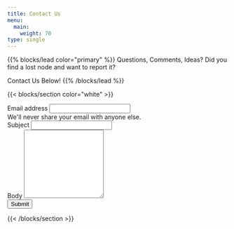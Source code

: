 ```yaml
---
title: Contact Us
menu:
  main:
    weight: 70
type: single
---
```


{{% blocks/lead color="primary" %}}
Questions, Comments, Ideas?
Did you find a lost node and want to report it?

Contact Us Below!
{{% /blocks/lead %}}

{{< blocks/section color="white" >}}
<form action="https://formsubmit.co/info@iowamesh.net" method="POST">
  <div class="mb-3">
    <label for="InputEmail" class="form-label">Email address</label>
    <input name="email" type="email" class="form-control" id="InputEmail" aria-describedby="emailHelp">
    <div id="emailHelp" class="form-text">We'll never share your email with anyone else.</div>
  </div>
  <div class="mb-3">
    <label for="InputSubject" class="form-label">Subject</label>
    <input name="subject" type="string" class="form-control" id="InputSubject">
  </div>
  <div class="mb-3">
    <label for="InputBody" class="form-label">Body</label>
    <textarea name="body" type="string" class="form-control" id="InputBody" rows=10></textarea>
  </div>
  <button type="submit" class="btn btn-primary">Submit</button>
</form>
{{< /blocks/section >}}
